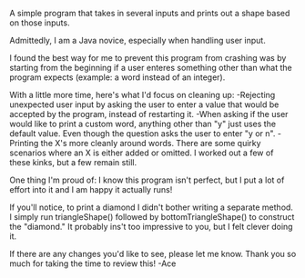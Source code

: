 A simple program that takes in several inputs and prints out a shape based on those inputs.


Admittedly, I am a Java novice, especially when handling user input.

I found the best way for me to prevent this program from crashing was by starting from the beginning
if a user enteres something other than what the program expects (example: a word instead of an integer).

With a little more time, here's what I'd focus on cleaning up:
-Rejecting unexpected user input by asking the user to enter a value that would be accepted by the program, 
instead of restarting it.
-When asking if the user would like to print a custom word, anything other than "y" just uses the default value.
Even though the question asks the user to enter "y or n".
-Printing the X's more cleanly around words. There are some quirky scenarios where an X is either added or omitted.
I worked out a few of these kinks, but a few remain still.

One thing I'm proud of:
I know this program isn't perfect, but I put a lot of effort into it and I am happy it actually runs!

If you'll notice, to print a diamond I didn't bother writing a separate method. I simply run triangleShape()
followed by bottomTriangleShape() to construct the "diamond." It probably ins't too impressive to you, 
but I felt clever doing it.

If there are any changes you'd like to see, please let me know.
Thank you so much for taking the time to review this!
-Ace